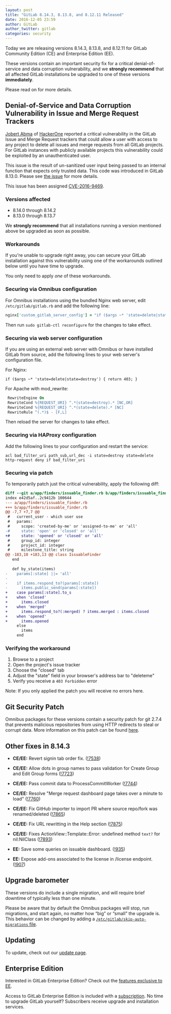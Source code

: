 ```yaml
---
layout: post
title: "GitLab 8.14.3, 8.13.8, and 8.12.11 Released"
date: 2016-12-05 23:59
author: GitLab
author_twitter: gitlab
categories: security
---
```


Today we are releasing versions 8.14.3, 8.13.8, and 8.12.11 for GitLab Community 
Edition (CE) and Enterprise Edition (EE).

These versions contain an important security fix for a critical 
denial-of-service and data corruption vulnerability, and we **strongly 
recommend** that all affected GitLab installations be upgraded to one of these 
versions **immediately**.

Please read on for more details.

<!-- more -->

## Denial-of-Service and Data Corruption Vulnerability in Issue and Merge Request Trackers

[Jobert Abma][jobert-twitter] of [HackerOne] reported a critical vulnerability 
in the GitLab Issue and Merge Request trackers that could allow a user with
access to any project to delete all issues and merge requests from all GitLab 
projects. For GitLab instances with publicly available projects this vulnerability
could be exploited by an unauthenticated user.

This issue is the result of un-sanitized user input being passed to an internal
function that expects only trusted data. This code was introduced in GitLab 
8.13.0. Please see [the issue][25064] for more details.

This issue has been assigned [CVE-2016-9469][CVE].

[25064]: https://gitlab.com/gitlab-org/gitlab-ce/issues/25064
[CVE]: http://cve.mitre.org/cgi-bin/cvename.cgi?name=CVE-2016-9469

### Versions affected

- 8.14.0 through 8.14.2
- 8.13.0 through 8.13.7

We **strongly recommend** that all installations running a version mentioned
above be upgraded as soon as possible.

### Workarounds

If you're unable to upgrade right away, you can secure your GitLab installation
against this vulnerability using one of the workarounds outlined below until you
have time to upgrade.

You only need to apply _one_ of these workarounds. 

### Securing via Omnibus configuration

For Omnibus installations using the bundled Nginx web server, edit
`/etc/gitlab/gitlab.rb` and add the following line:

```ruby
nginx['custom_gitlab_server_config'] = "if ($args ~* 'state=delete|state=destroy') { return 404; }\n"
```

Then run `sudo gitlab-ctl reconfigure` for the changes to take effect.

### Securing via web server configuration

If you are using an external web server with Omnibus or have installed GitLab
from source, add the following lines to your web server's configuration file.

For Nginx:

```nginx
if ($args ~* 'state=delete|state=destroy') { return 403; }
```

For Apache with mod_rewrite:

```apache
 RewriteEngine On
 RewriteCond %{REQUEST_URI} ^.*(state=destroy).* [NC,OR]
 RewriteCond %{REQUEST_URI} ^.*(state=delete).* [NC]
 RewriteRule ^(.*)$ - [F,L]
```

Then reload the server for changes to take effect.

### Securing via HAProxy configuration

Add the following lines to your configuration and restart the service:

```
acl bad_filter_uri path_sub,url_dec -i state=destroy state=delete
http-request deny if bad_filter_uri
```

### Securing via patch

To temporarily patch just the critical vulnerability, apply the following diff:

```diff
diff --git a/app/finders/issuable_finder.rb b/app/finders/issuable_finder.rb
index e42d5af..2c9412b 100644
--- a/app/finders/issuable_finder.rb
+++ b/app/finders/issuable_finder.rb
@@ -7,7 +7,7 @@
 #   current_user - which user use
 #   params:
 #     scope: 'created-by-me' or 'assigned-to-me' or 'all'
-#     state: 'open' or 'closed' or 'all'
+#     state: 'opened' or 'closed' or 'all'
 #     group_id: integer
 #     project_id: integer
 #     milestone_title: string
@@ -183,10 +183,13 @@ class IssuableFinder
   end
 
   def by_state(items)
-    params[:state] ||= 'all'
-
-    if items.respond_to?(params[:state])
-      items.public_send(params[:state])
+    case params[:state].to_s
+    when 'closed'
+      items.closed
+    when 'merged'
+      items.respond_to?(:merged) ? items.merged : items.closed
+    when 'opened'
+      items.opened
     else
       items
     end

```

### Verifying the workaround

1. Browse to a project
1. Open the project's issue tracker
1. Choose the "closed" tab
1. Adjust the "state" field in your browser's address bar to "deleteme"
1. Verify you receive a `403 Forbidden` error

Note: If you only applied the patch you will receive no errors here.

## Git Security Patch

Omnibus packages for these versions contain a security patch for git 2.7.4 that
prevents malicious repositories from using HTTP redirects to steal or corrupt 
data. More information on this patch can be found [here](http://public-inbox.org/git/20161201090336.xjbb47bublfcpglo@sigill.intra.peff.net/).

## Other fixes in 8.14.3

- **CE/EE:** Revert signin tab order fix. ([!7538])
- **CE/EE:** Allow dots in group names to pass validation for Create Group and Edit Group forms ([!7723])
- **CE/EE:** Pass commit data to ProcessCommitWorker ([!7744])
- **CE/EE:** Resolve "Merge request dashboard page takes over a minute to load" ([!7760])
- **CE/EE:** Fix GitHub importer to import PR where source repo/fork was renamed/deleted ([!7865])
- **CE/EE:** Fix URL rewritting in the Help section ([!7875])
- **CE/EE:** Fixes ActionView::Template::Error: undefined method `text?` for nil:NilClass ([!7893])


- **EE:** Save some queries on issuable dashboard. ([!935])
- **EE:** Expose add-ons associated to the license in /license endpoint. ([!907])

[!7538]: https://gitlab.com/gitlab-org/gitlab-ce/merge_requests/7538
[!7723]: https://gitlab.com/gitlab-org/gitlab-ce/merge_requests/7723
[!7744]: https://gitlab.com/gitlab-org/gitlab-ce/merge_requests/7744
[!7760]: https://gitlab.com/gitlab-org/gitlab-ce/merge_requests/7760
[!7865]: https://gitlab.com/gitlab-org/gitlab-ce/merge_requests/7865
[!7875]: https://gitlab.com/gitlab-org/gitlab-ce/merge_requests/7875
[!7893]: https://gitlab.com/gitlab-org/gitlab-ce/merge_requests/7893
[!935]: https://gitlab.com/gitlab-org/gitlab-ee/merge_requests/935
[!907]: https://gitlab.com/gitlab-org/gitlab-ee/merge_requests/907

## Upgrade barometer

These versions do include a single migration, and will require brief
downtime of typically less than one minute.

Please be aware that by default the Omnibus packages will stop, run migrations,
and start again, no matter how “big” or “small” the upgrade is. This behavior
can be changed by adding a [`/etc/gitlab/skip-auto-migrations`
file](http://doc.gitlab.com/omnibus/update/README.html).

## Updating

To update, check out our [update page](https://about.gitlab.com/update).

## Enterprise Edition

Interested in GitLab Enterprise Edition? Check out the [features exclusive to
EE](https://about.gitlab.com/features/#enterprise).

Access to GitLab Enterprise Edition is included with a
[subscription](https://about.gitlab.com/pricing/). No time to upgrade GitLab
yourself? Subscribers receive upgrade and installation services.

[jobert-twitter]: https://twitter.com/jobertabma
[HackerOne]: https://hackerone.com/
